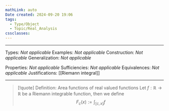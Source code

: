 ```yaml
---
mathLink: auto
Date created: 2024-09-20 19:06
tags:
  - Type/Object
  - Topic/Real_Analysis
cssclasses:
---
```


---  

Types: _Not applicable_
Examples: _Not applicable_
Construction: _Not applicable_
Generalization: _Not applicable_

Properties: _Not applicable_
Sufficiencies: _Not applicable_
Equivalences: _Not applicable_
Justifications: [[Riemann integral]]

---

> [!quote] Definition: Area functions of real valued functions
> Let $f:\mathbb{R}\to \mathbb{R}$ be a Riemann integrable function, then we define $$ F_{c}(x):=\int_{[c,x]} f $$



